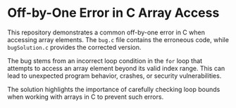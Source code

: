 # Off-by-One Error in C Array Access
This repository demonstrates a common off-by-one error in C when accessing array elements.  The `bug.c` file contains the erroneous code, while `bugSolution.c` provides the corrected version.

The bug stems from an incorrect loop condition in the `for` loop that attempts to access an array element beyond its valid index range.  This can lead to unexpected program behavior, crashes, or security vulnerabilities.

The solution highlights the importance of carefully checking loop bounds when working with arrays in C to prevent such errors.